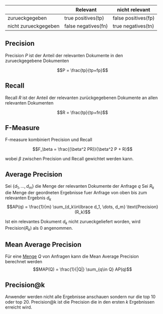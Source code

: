 


|                      | Relevant            | nicht relevant      |
| -------------------- | ------------------- | ------------------- |
| zurueckgegeben       | true positives(tp)  | false positives(fp) |
| nicht zurueckgegeben | false negatives(fn) | true negatives(tn)  |


## Precision

Precision $P$ ist der Anteil der relevanten Dokumente in den zurueckgegebene Dokumenten

$$P = \frac{tp}{tp+fp}$$

## Recall

Recall $R$ ist der Anteil der relevanten zurückgegebenen Dokumente an allen relevanten Dokumenten

$$R = \frac{tp}{tp+fn}$$


## F-Measure

F-measure kombiniert Precision und Recall

$$F_\beta = \frac{(\beta^2 PR)}{\beta^2 P + R}$$

wobei $\beta$ zwischen Precision und Recall gewichtet werden kann.


## Average Precision

Sei $\lbrace d_1, \dots, d_m \rbrace$ die Menge der relevanten Dokumente der Anfrage $q$
Sei $R_{k}$ die Menge der geordneten Ergebnisse fuer Anfrage von oben bis zum relevanten Ergebnis $d_k$
$$AP(q) = \frac{1}{m} \sum_{d_k\in\lbrace d_1, \dots, d_m} \text{Precision}(R_k)$$

Ist ein relevantes Dokument $d_k$ nicht zurueckgeliefert worden, wird $\text{Precision}(R_k)$ als $0$ angenommen.

## Mean Average Precision

Für eine [Menge](Mengen.md) $Q$ von Anfragen kann die Mean Average Precision berechnet werden
$$MAP(Q) = \frac{1}{|Q|} \sum_{q\in Q} AP(q)$$

## Precision@k

Anwender werden nicht alle Ergebnisse anschauen sondern nur die top 10 oder top 20. Precision@k ist die Precision die in den ersten $k$ Ergebnissen erreicht wird.
